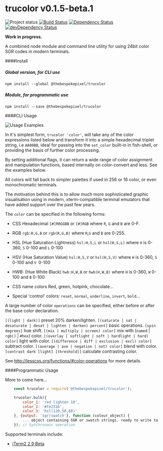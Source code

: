 # trucolor v0.1.5-beta.1
![Project status](http://img.shields.io/badge/status-beta-blue.svg?style=flat) [![Build Status](http://img.shields.io/travis/MarkGriffiths/trucolor.svg?style=flat)](https://travis-ci.org/MarkGriffiths/trucolor) [![Dependency Status](http://img.shields.io/david/MarkGriffiths/trucolor.svg?style=flat)](https://david-dm.org/MarkGriffiths/trucolor) [![devDependency Status](http://img.shields.io/david/dev/MarkGriffiths/trucolor.svg?style=flat)](https://david-dm.org/MarkGriffiths/trucolor#info=devDependencies)

__Work in progress.__

A combined node module and command line utility for using 24bit color SGR codes in modern terminals.

####Install
##### Global version, for CLI use
`npm install --global @thebespokepixel/trucolor`

##### Module, for programmatic use
`npm install --save @thebespokepixel/trucolor`

####CLI Usage

![Usage Examples](http://markgriffiths.github.io/projects/trucolor/example.png)

In it's simplest form, `trucolor 'color'`, will take any of the color expressions listed below and transform it into a simple hexadecimal triplet string, i.e `AA00BB`, ideal for passing into the `set_color` built-in in fish-shell, or providing the basis of further color processing.

By setting additional flags, it can return a wide range of color assignment and manipulation functions, based internally on color-convert and less. See the examples below.

All colors will fall back to simpler palettes if used in 256 or 16 color, or even monochromatic terminals.

The motivation behind this is to allow much more sophisticated graphic visualisation using in modern, xterm-compatible terminal emulators that have added support over the past few years.

The `color` can be specified in the following forms:

- CSS Hexadecimal
`[#]RRGGBB` or `[#]RGB` where `R`, `G` and `B` are 0-F.

- RGB
`rgb:R,G,B` or `rgb(R,G,B)` where `R`,`G` and `B` are 0-255.

- HSL (Hue Saturation Lightness)
`hsl:H,S,L` or `hsl(H,S,L)` where `H` is 0-360, `S` 0-100 and `L` 0-100

- HSV (Hue Saturation Value)
`hsl:H,S,V` or `hsl(H,S,V)` where `H` is 0-360, `S` 0-100 and `V `0-100

- HWB: (Hue White Black)
`hwb:H,W,B` or `hwb(H,W,B)` where `H` is 0-360, `W` 0-100 and `B` 0-100

- CSS name colors
Red, green, hotpink, chocolate...

- Special 'control' colors:
`reset`, `normal`, `underline`, `invert`, `bold`...

A large number of color `operations` can be specified, either before or after the base color declaration.

`[(light | dark)]` preset 20% darken/lighten.
`[(saturate | sat | desaturate | desat | lighten | darken) percent]` basic operations.
`[spin degrees]` hue shift.
`[(mix | multiply | screen) color]` mix with (`named` | `rgb()` | `#hex`) color.
`[(overlay | softlight | soft | hardlight | hard) color]` light with color.
`[(difference | diff | exclusion | excl) color]` subtract color.
`[(average | ave | negation | not) color]` blend with color.
`[contrast dark [light] [threshold]]` calculate contrasting color.

See http://lesscss.org/functions/#color-operations for more details.

####Programmatic Usage

More to come here...

```javascript
	const trucolor = require('@thebespokepixel/trucolor');

	trucolor.bulk({
		color_1: 'red lighten 10',
		color_2: '#fe2316',
		color_3: 'hsl(120,50,60)'
	}, {output: 'sgr|swatch'}, function (colour_object) {
		... object containing SGR or swatch strings, ready to write to stdio streams ...
	}); // Synchronous operation
```

Supported terminals include:

- [iTerm2 2.9 Beta](https://iterm2.com/downloads.html) 
